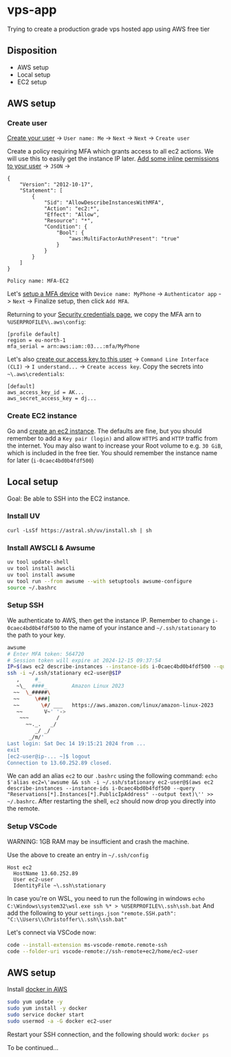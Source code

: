 # vps-app
Trying to create a production grade vps hosted app using AWS free tier

## Disposition
- AWS setup
- Local setup
- EC2 setup

## AWS setup
### Create user
[Create your user](https://us-east-1.console.aws.amazon.com/iam/home?region=eu-north-1#/users/create) -> `User name: Me` -> `Next` -> `Next` -> `Create user`

Create a policy requiring MFA which grants access to all ec2 actions. We will use this to easily get the instance IP later.  [Add some inline permissions to your user](https://us-east-1.console.aws.amazon.com/iam/home?region=eu-north-1#/users/details/Me/createPolicy?step=addPermissions) -> `JSON` -> 
```
{
    "Version": "2012-10-17",
    "Statement": [
        {
            "Sid": "AllowDescribeInstancesWithMFA",
            "Action": "ec2:*",
            "Effect": "Allow",
            "Resource": "*",
            "Condition": {
                "Bool": {
                    "aws:MultiFactorAuthPresent": "true"
                }
            }
        }
    ]
}
```
`Policy name: MFA-EC2`

Let's [setup a MFA device](https://us-east-1.console.aws.amazon.com/iam/home?region=eu-north-1#/users/details/Me/mfa) with `Device name: MyPhone` -> `Authenticator app` -> `Next` -> Finalize setup, then click `Add MFA`.

Returning to your [Security credentials page](https://us-east-1.console.aws.amazon.com/iam/home?region=eu-north-1#/users/details/Me?section=security_credentials), we copy the MFA arn to `%USERPROFILE%\.aws\config`:
```
[profile default]
region = eu-north-1
mfa_serial = arn:aws:iam::03...:mfa/MyPhone
```

Let's also [create our access key to this user](https://us-east-1.console.aws.amazon.com/iam/home?region=eu-north-1#/users/details/Me/create-access-key) -> `Command Line Interface (CLI)` -> `I understand...` -> `Create access key`. Copy the secrets into `~\.aws\credentials`:
```
[default]
aws_access_key_id = AK...
aws_secret_access_key = dj...
```

### Create EC2 instance
Go and [create an ec2 instance](https://eu-north-1.console.aws.amazon.com/ec2/home?region=eu-north-1#LaunchInstances:). The defaults are fine, but you should remember to add a `Key pair (login)` and allow `HTTPS` and `HTTP` traffic from the internet. You may also want to increase your Root volume to e.g. `30 GiB`, which is included in the free tier. You should remember the instance name for later (`i-0caec4bd0b4fdf500`)

## Local setup
Goal: Be able to SSH into the EC2 instance.

### Install UV
`curl -LsSf https://astral.sh/uv/install.sh | sh`
### Install AWSCLI & Awsume
```sh
uv tool update-shell
uv tool install awscli
uv tool install awsume
uv tool run --from awsume --with setuptools awsume-configure
source ~/.bashrc
```
### Setup SSH
We authenticate to AWS, then get the instance IP. Remember to change `i-0caec4bd0b4fdf500` to the name of your instance and `~/.ssh/stationary` to the path to your key. 
```sh
awsume
# Enter MFA token: 564720
# Session token will expire at 2024-12-15 09:37:54
IP=$(aws ec2 describe-instances --instance-ids i-0caec4bd0b4fdf500 --query "Reservations[*].Instances[*].PublicIpAddress" --output text)
ssh -i ~/.ssh/stationary ec2-user@$IP
   ,     #_
   ~\_  ####_        Amazon Linux 2023
  ~~  \_#####\
  ~~     \###|
  ~~       \#/ ___   https://aws.amazon.com/linux/amazon-linux-2023
   ~~       V~' '->
    ~~~         /
      ~~._.   _/
         _/ _/
       _/m/'
Last login: Sat Dec 14 19:15:21 2024 from ...
exit
[ec2-user@ip-... ~]$ logout
Connection to 13.60.252.89 closed.
```
We can add an alias `ec2` to our `.bashrc` using the following command: `echo $'alias ec2=\'awsume && ssh -i ~/.ssh/stationary ec2-user@$(aws ec2 describe-instances --instance-ids i-0caec4bd0b4fdf500 --query "Reservations[*].Instances[*].PublicIpAddress" --output text)\'' >> ~/.bashrc`. After restarting the shell, `ec2` should now drop you directly into the remote.

### Setup VSCode
WARNING: 1GB RAM may be insufficient and crash the machine.

Use the above to create an entry in `~/.ssh/config`
```
Host ec2
  HostName 13.60.252.89
  User ec2-user
  IdentityFile ~\.ssh\stationary
```
In case you're on WSL, you need to run the following in windows
`echo C:\Windows\system32\wsl.exe ssh %* > %USERPROFILE%\.ssh\ssh.bat`
And add the following to your `settings.json`
`"remote.SSH.path": "C:\\Users\\Christoffer\\.ssh\\ssh.bat"`

Let's connect via VSCode now: 
```sh
code --install-extension ms-vscode-remote.remote-ssh
code --folder-uri vscode-remote://ssh-remote+ec2/home/ec2-user
```

## AWS setup
Install [docker in AWS](https://docs.aws.amazon.com/serverless-application-model/latest/developerguide/install-docker.html)
```sh
sudo yum update -y
sudo yum install -y docker
sudo service docker start
sudo usermod -a -G docker ec2-user
```
Restart your SSH connection, and the following should work: `docker ps`

To be continued...
